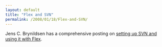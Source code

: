 ```yaml
---
layout: default
title: "Flex and SVN"
permalink: /2008/01/18/Flex-and-SVN/
---
```


<p>Jens C. Brynildsen has a comprehensive posting on <a target="_blank" href="http://www.flashmagazine.com/1502.htm">setting up SVN and using it with Flex</a>.</p>